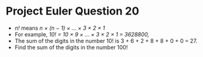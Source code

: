 Project Euler Question 20
======================================
- *n!* means *n × (n − 1) × ... × 3 × 2 × 1*
- For example, *10! = 10 × 9 × ... × 3 × 2 × 1 = 3628800,*
- The sum of the digits in the number 10! is 3 + 6 + 2 + 8 + 8 + 0 + 0 = 27.
- Find the sum of the digits in the number 100!
